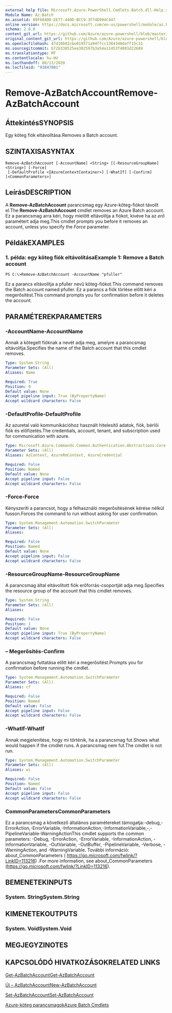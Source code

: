 ```yaml
---
external help file: Microsoft.Azure.PowerShell.Cmdlets.Batch.dll-Help.xml
Module Name: Az.Batch
ms.assetid: 89F604DD-EE77-440D-BCC9-3F74D994C447
online version: https://docs.microsoft.com/en-us/powershell/module/az.batch/remove-azbatchaccount
schema: 2.0.0
content_git_url: https://github.com/Azure/azure-powershell/blob/master/src/Batch/Batch/help/Remove-AzBatchAccount.md
original_content_git_url: https://github.com/Azure/azure-powershell/blob/master/src/Batch/Batch/help/Remove-AzBatchAccount.md
ms.openlocfilehash: 47d10b02cbe019571a94ffcc1384340daff15c31
ms.sourcegitcommit: b72b338525ee302597b3a54a11453f4881d22689
ms.translationtype: MT
ms.contentlocale: hu-HU
ms.lasthandoff: 08/13/2020
ms.locfileid: "93847801"
---
```

# <span data-ttu-id="1b79e-101">Remove-AzBatchAccount</span><span class="sxs-lookup"><span data-stu-id="1b79e-101">Remove-AzBatchAccount</span></span>

## <span data-ttu-id="1b79e-102">Áttekintés</span><span class="sxs-lookup"><span data-stu-id="1b79e-102">SYNOPSIS</span></span>
<span data-ttu-id="1b79e-103">Egy köteg fiók eltávolítása.</span><span class="sxs-lookup"><span data-stu-id="1b79e-103">Removes a Batch account.</span></span>

## <span data-ttu-id="1b79e-104">SZINTAXISA</span><span class="sxs-lookup"><span data-stu-id="1b79e-104">SYNTAX</span></span>

```
Remove-AzBatchAccount [-AccountName] <String> [[-ResourceGroupName] <String>] [-Force]
 [-DefaultProfile <IAzureContextContainer>] [-WhatIf] [-Confirm] [<CommonParameters>]
```

## <span data-ttu-id="1b79e-105">Leírás</span><span class="sxs-lookup"><span data-stu-id="1b79e-105">DESCRIPTION</span></span>
<span data-ttu-id="1b79e-106">A **Remove-AzBatchAccount** parancsmag egy Azure-köteg-fiókot távolít el.</span><span class="sxs-lookup"><span data-stu-id="1b79e-106">The **Remove-AzBatchAccount** cmdlet removes an Azure Batch account.</span></span>
<span data-ttu-id="1b79e-107">Ez a parancsmag arra kéri, hogy mielőtt eltávolítja a fiókot, kivéve ha az *erő* paramétert adja meg.</span><span class="sxs-lookup"><span data-stu-id="1b79e-107">This cmdlet prompts you before it removes an account, unless you specify the *Force* parameter.</span></span>

## <span data-ttu-id="1b79e-108">Példák</span><span class="sxs-lookup"><span data-stu-id="1b79e-108">EXAMPLES</span></span>

### <span data-ttu-id="1b79e-109">1. példa: egy köteg fiók eltávolítása</span><span class="sxs-lookup"><span data-stu-id="1b79e-109">Example 1: Remove a Batch account</span></span>
```
PS C:\>Remove-AzBatchAccount -AccountName "pfuller"
```

<span data-ttu-id="1b79e-110">Ez a parancs eltávolítja a pfuller nevű köteg-fiókot.</span><span class="sxs-lookup"><span data-stu-id="1b79e-110">This command removes the Batch account named pfuller.</span></span>
<span data-ttu-id="1b79e-111">Ez a parancs a fiók törlése előtt kéri a megerősítést.</span><span class="sxs-lookup"><span data-stu-id="1b79e-111">This command prompts you for confirmation before it deletes the account.</span></span>

## <span data-ttu-id="1b79e-112">PARAMÉTEREK</span><span class="sxs-lookup"><span data-stu-id="1b79e-112">PARAMETERS</span></span>

### <span data-ttu-id="1b79e-113">-AccountName</span><span class="sxs-lookup"><span data-stu-id="1b79e-113">-AccountName</span></span>
<span data-ttu-id="1b79e-114">Annak a kötegelt fióknak a nevét adja meg, amelyre a parancsmag eltávolítja.</span><span class="sxs-lookup"><span data-stu-id="1b79e-114">Specifies the name of the Batch account that this cmdlet removes.</span></span>

```yaml
Type: System.String
Parameter Sets: (All)
Aliases: Name

Required: True
Position: 0
Default value: None
Accept pipeline input: True (ByPropertyName)
Accept wildcard characters: False
```

### <span data-ttu-id="1b79e-115">-DefaultProfile</span><span class="sxs-lookup"><span data-stu-id="1b79e-115">-DefaultProfile</span></span>
<span data-ttu-id="1b79e-116">Az azuretal való kommunikációhoz használt hitelesítő adatok, fiók, bérlői fiók és előfizetés.</span><span class="sxs-lookup"><span data-stu-id="1b79e-116">The credentials, account, tenant, and subscription used for communication with azure.</span></span>

```yaml
Type: Microsoft.Azure.Commands.Common.Authentication.Abstractions.Core.IAzureContextContainer
Parameter Sets: (All)
Aliases: AzContext, AzureRmContext, AzureCredential

Required: False
Position: Named
Default value: None
Accept pipeline input: False
Accept wildcard characters: False
```

### <span data-ttu-id="1b79e-117">-Force</span><span class="sxs-lookup"><span data-stu-id="1b79e-117">-Force</span></span>
<span data-ttu-id="1b79e-118">Kényszeríti a parancsot, hogy a felhasználó megerősítésének kérése nélkül fusson.</span><span class="sxs-lookup"><span data-stu-id="1b79e-118">Forces the command to run without asking for user confirmation.</span></span>

```yaml
Type: System.Management.Automation.SwitchParameter
Parameter Sets: (All)
Aliases:

Required: False
Position: Named
Default value: None
Accept pipeline input: False
Accept wildcard characters: False
```

### <span data-ttu-id="1b79e-119">-ResourceGroupName</span><span class="sxs-lookup"><span data-stu-id="1b79e-119">-ResourceGroupName</span></span>
<span data-ttu-id="1b79e-120">A parancsmag által eltávolított fiók erőforrás-csoportját adja meg.</span><span class="sxs-lookup"><span data-stu-id="1b79e-120">Specifies the resource group of the account that this cmdlet removes.</span></span>

```yaml
Type: System.String
Parameter Sets: (All)
Aliases:

Required: False
Position: 1
Default value: None
Accept pipeline input: True (ByPropertyName)
Accept wildcard characters: False
```

### <span data-ttu-id="1b79e-121">– Megerősítés</span><span class="sxs-lookup"><span data-stu-id="1b79e-121">-Confirm</span></span>
<span data-ttu-id="1b79e-122">A parancsmag futtatása előtt kéri a megerősítést.</span><span class="sxs-lookup"><span data-stu-id="1b79e-122">Prompts you for confirmation before running the cmdlet.</span></span>

```yaml
Type: System.Management.Automation.SwitchParameter
Parameter Sets: (All)
Aliases: cf

Required: False
Position: Named
Default value: False
Accept pipeline input: False
Accept wildcard characters: False
```

### <span data-ttu-id="1b79e-123">-WhatIf</span><span class="sxs-lookup"><span data-stu-id="1b79e-123">-WhatIf</span></span>
<span data-ttu-id="1b79e-124">Annak megjelenítése, hogy mi történik, ha a parancsmag fut.</span><span class="sxs-lookup"><span data-stu-id="1b79e-124">Shows what would happen if the cmdlet runs.</span></span>
<span data-ttu-id="1b79e-125">A parancsmag nem fut.</span><span class="sxs-lookup"><span data-stu-id="1b79e-125">The cmdlet is not run.</span></span>

```yaml
Type: System.Management.Automation.SwitchParameter
Parameter Sets: (All)
Aliases: wi

Required: False
Position: Named
Default value: False
Accept pipeline input: False
Accept wildcard characters: False
```

### <span data-ttu-id="1b79e-126">CommonParameters</span><span class="sxs-lookup"><span data-stu-id="1b79e-126">CommonParameters</span></span>
<span data-ttu-id="1b79e-127">Ez a parancsmag a következő általános paramétereket támogatja:-debug,-ErrorAction,-ErrorVariable,-InformationAction,-InformationVariable,-,-PipelineVariable-WarningAction</span><span class="sxs-lookup"><span data-stu-id="1b79e-127">This cmdlet supports the common parameters: -Debug, -ErrorAction, -ErrorVariable, -InformationAction, -InformationVariable, -OutVariable, -OutBuffer, -PipelineVariable, -Verbose, -WarningAction, and -WarningVariable.</span></span> <span data-ttu-id="1b79e-128">További információ: about_CommonParameters ( https://go.microsoft.com/fwlink/?LinkID=113216) .</span><span class="sxs-lookup"><span data-stu-id="1b79e-128">For more information, see about_CommonParameters (https://go.microsoft.com/fwlink/?LinkID=113216).</span></span>

## <span data-ttu-id="1b79e-129">BEMENETEK</span><span class="sxs-lookup"><span data-stu-id="1b79e-129">INPUTS</span></span>

### <span data-ttu-id="1b79e-130">System. String</span><span class="sxs-lookup"><span data-stu-id="1b79e-130">System.String</span></span>

## <span data-ttu-id="1b79e-131">KIMENETEK</span><span class="sxs-lookup"><span data-stu-id="1b79e-131">OUTPUTS</span></span>

### <span data-ttu-id="1b79e-132">System. Void</span><span class="sxs-lookup"><span data-stu-id="1b79e-132">System.Void</span></span>

## <span data-ttu-id="1b79e-133">MEGJEGYZI</span><span class="sxs-lookup"><span data-stu-id="1b79e-133">NOTES</span></span>

## <span data-ttu-id="1b79e-134">KAPCSOLÓDÓ HIVATKOZÁSOK</span><span class="sxs-lookup"><span data-stu-id="1b79e-134">RELATED LINKS</span></span>

[<span data-ttu-id="1b79e-135">Get-AzBatchAccount</span><span class="sxs-lookup"><span data-stu-id="1b79e-135">Get-AzBatchAccount</span></span>](./Get-AzBatchAccount.md)

[<span data-ttu-id="1b79e-136">Új – AzBatchAccount</span><span class="sxs-lookup"><span data-stu-id="1b79e-136">New-AzBatchAccount</span></span>](./New-AzBatchAccount.md)

[<span data-ttu-id="1b79e-137">Set-AzBatchAccount</span><span class="sxs-lookup"><span data-stu-id="1b79e-137">Set-AzBatchAccount</span></span>](./Set-AzBatchAccount.md)

[<span data-ttu-id="1b79e-138">Azure-köteg parancsmagok</span><span class="sxs-lookup"><span data-stu-id="1b79e-138">Azure Batch Cmdlets</span></span>](/powershell/module/az.batch)


